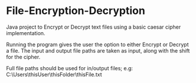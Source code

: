 # File-Encryption-Decryption
Java project to Encrypt or Decrypt text files using a basic caesar cipher implementation.

Running the program gives the user the option to either Encrypt or Decrypt a file.
The input and output file paths are taken as input, along with the shift for the cipher.

Full file paths should be used for in/output files; e.g: C:\Users\thisUser\thisFolder\thisFile.txt
